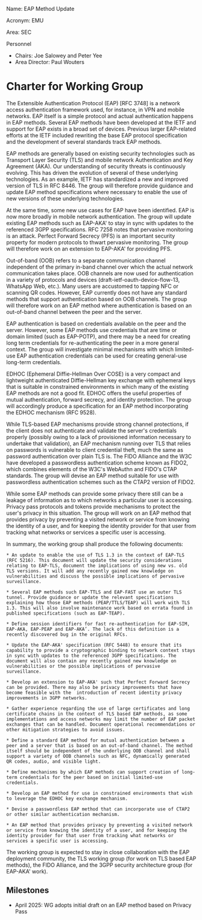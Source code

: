 Name: EAP Method Update

Acronym: EMU

Area: SEC

Personnel

 * Chairs: Joe Salowey and Peter Yee
 * Area Director: Paul Wouters

# Charter for Working Group

The Extensible Authentication Protocol (EAP) [RFC 3748] is a network access authentication framework used, for instance, in VPN and mobile networks. EAP itself is a simple protocol and actual authentication happens in EAP methods. Several EAP methods have been developed at the IETF and support for EAP exists in a broad set of devices. Previous larger EAP-related efforts at the IETF included rewriting the base EAP protocol specification and the development of several standards track EAP methods.

EAP methods are generally based on existing security technologies such as Transport Layer Security (TLS) and mobile network Authentication and Key Agreement (AKA). Our understanding of security threats is continuously evolving. This has driven the evolution of several of these underlying technologies. As an example, IETF has standardized a new and improved version of TLS in RFC 8446. The group will therefore provide guidance and update EAP method specifications where necessary to enable the use of new versions of these underlying technologies.

At the same time, some new use cases for EAP have been identified. EAP is now more broadly in mobile network authentication. The group will update existing EAP methods such as EAP-AKA' to stay in sync with updates to the referenced 3GPP specifications. RFC 7258 notes that pervasive monitoring is an attack. Perfect Forward Secrecy (PFS) is an important security property for modern protocols to thwart pervasive monitoring. The group will therefore work on an extension to EAP-AKA' for providing PFS.

Out-of-band (OOB) refers to a separate communication channel independent of the primary in-band channel over which the actual network communication takes place. OOB channels are now used for authentication in a variety of protocols and devices (draft-ietf-oauth-device-flow-13, WhatsApp Web, etc.). Many users are accustomed to tapping NFC or scanning QR codes. However, EAP currently does not have any standard methods that support authentication based on OOB channels. The group will therefore work on an EAP method where authentication is based on an out-of-band channel between the peer and the server.

EAP authentication is based on credentials available on the peer and the server. However, some EAP methods use credentials that are time or domain limited (such as EAP-POTP), and there may be a need for creating long term credentials for re-authenticating the peer in a more general context. The group will investigate minimal mechanisms with which limited-use EAP authentication credentials can be used for creating general-use long-term credentials.

EDHOC (Ephemeral Diffie-Hellman Over COSE) is a very compact and lightweight authenticated Diffie-Hellman key exchange with ephemeral keys that is suitable in constrained environments in which many of the existing EAP methods are not a good fit. EDHOC offers the useful properties of mutual authentication, forward secrecy, and identity protection. The group will accordingly produce a specification for an EAP method incorporating the EDHOC mechanism (RFC 9528).

While TLS-based EAP mechanisms provide strong channel protections, if the client does not authenticate and validate the server's credentials properly (possibly owing to a lack of provisioned information necessary to undertake that validation), an EAP mechanism running over TLS that relies on passwords is vulnerable to client credential theft, much the same as password authentication over plain TLS is. The FIDO Alliance and the W3C have developed a passwordless authentication scheme known as FIDO2, which combines elements of the W3C's WebAuthn and FIDO's CTAP standards. The group will devise an EAP method suitable for use with passwordless authentication schemes such as the CTAP2 version of FIDO2.

While some EAP methods can provide some privacy there still can be a leakage of information as to which networks a particular user is accessing. Privacy pass protocols and tokens provide mechanisms to protect the user's privacy in this situation.  The group will work on an EAP method that provides privacy by preventing a visited network or service from knowing the identity of a user, and for keeping the identity provider for that user from tracking what networks or services a specific user is accessing.
 

In summary, the working group shall produce the following documents:

	* An update to enable the use of TLS 1.3 in the context of EAP-TLS (RFC 5216). This document will update the security considerations relating to EAP-TLS, document the implications of using new vs. old TLS versions. It will add any recently gained new knowledge on vulnerabilities and discuss the possible implications of pervasive surveillance.

	* Several EAP methods such EAP-TTLS and EAP-FAST use an outer TLS tunnel. Provide guidance or update the relevant specifications explaining how those EAP methods (PEAP/TTLS/TEAP) will work with TLS 1.3. This will also involve maintenance work based on errata found in published specifications (such as EAP-TEAP).

	* Define session identifiers for fast re-authentication for EAP-SIM, EAP-AKA, EAP-PEAP and EAP-AKA’. The lack of this definition is a recently discovered bug in the original RFCs.

	* Update the EAP-AKA' specification (RFC 5448) to ensure that its capability to provide a cryptographic binding to network context stays in sync with updates to the referenced 3GPP specifications. The document will also contain any recently gained new knowledge on vulnerabilities or the possible implications of pervasive surveillance.

	* Develop an extension to EAP-AKA' such that Perfect Forward Secrecy can be provided. There may also be privacy improvements that have become feasible with the  introduction of recent identity privacy improvements in 3GPP networks.

	* Gather experience regarding the use of large certificates and long certificate chains in the context of TLS based EAP methods, as some implementations and access networks may limit the number of EAP packet exchanges that can be handled. Document operational recommendations or other mitigation strategies to avoid issues.

	* Define a standard EAP method for mutual authentication between a peer and a server that is based on an out-of-band channel. The method itself should be independent of the underlying OOB channel and shall support a variety of OOB channels such as NFC, dynamically generated QR codes, audio, and visible light.

	* Define mechanisms by which EAP methods can support creation of long-term credentials for the peer based on initial limited-use credentials.

	* Develop an EAP method for use in constrained environments that wish to leverage the EDHOC key exchange mechanism.

	* Devise a passwordless EAP method that can incorporate use of CTAP2 or other similar authentication mechanism.

 	* An EAP method that provides privacy by preventing a visited network or service from knowing the identity of a user, and for keeping the identity provider for that user from tracking what networks or services a specific user is accessing.

The working group is expected to stay in close collaboration with the EAP deployment community, the TLS working group (for work on TLS based EAP methods), the FIDO Alliance, and the 3GPP security architecture group (for EAP-AKA' work).

## Milestones

 * April 2025: WG adopts initial draft on an EAP method based on Privacy Pass
